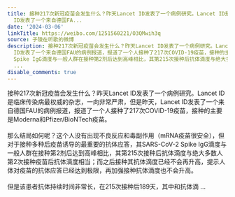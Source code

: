 ```yaml
---
title: 接种217次新冠疫苗会发生什么？昨天Lancet ID发表了一个病例研究。Lancet ID是临床传染病最权威的杂志，一向非常严肃，但是昨天，Lancet
  ID发表了一个来自德国FA...
date: '2024-03-06'
linkTitle: https://weibo.com/1251560221/O3QMwih3q
source: 子陵在听歌的微博
description: 接种217次新冠疫苗会发生什么？昨天Lancet ID发表了一个病例研究。Lancet ID是临床传染病最权威的杂志，一向非常严肃，但是昨天，Lancet
  ID发表了一个来自德国FAU的病例报道，报道了一个人接种了217次COVID-19疫苗，接种的主要是Moderna和Pfizer/BioNTech疫苗。<br><br>那么结局如何呢？这个人没有出现不良反应和毒副作用（mRNA疫苗很安全），但对于接种多种后疫苗诱导的最重要的抗体应答，其SARS-CoV-2
  Spike IgG滴度与一般人群在接种第2剂后达到高峰相比，其第215次接种后抗体滴度与绝大多数人第2次接种疫苗后抗体滴度相当；而之后接种其抗体滴度已经不会再升高，提示人体对疫苗的抗体应答已经达到极限，再加强接种抗体滴度也不会升高。<br><br>但是该患者抗体持续时间非常长，在215次接种后189天，其中和抗体滴
  ...
disable_comments: true
---
```

接种217次新冠疫苗会发生什么？昨天Lancet ID发表了一个病例研究。Lancet ID是临床传染病最权威的杂志，一向非常严肃，但是昨天，Lancet ID发表了一个来自德国FAU的病例报道，报道了一个人接种了217次COVID-19疫苗，接种的主要是Moderna和Pfizer/BioNTech疫苗。<br><br>那么结局如何呢？这个人没有出现不良反应和毒副作用（mRNA疫苗很安全），但对于接种多种后疫苗诱导的最重要的抗体应答，其SARS-CoV-2 Spike IgG滴度与一般人群在接种第2剂后达到高峰相比，其第215次接种后抗体滴度与绝大多数人第2次接种疫苗后抗体滴度相当；而之后接种其抗体滴度已经不会再升高，提示人体对疫苗的抗体应答已经达到极限，再加强接种抗体滴度也不会升高。<br><br>但是该患者抗体持续时间非常长，在215次接种后189天，其中和抗体滴 ...